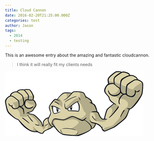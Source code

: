 ```yaml
---
title: Cloud Cannon
date: 2016-02-20T21:25:00.000Z
categories: test
author: Jason
tags:
  - 2014
  - testing
---
```


This is an awesome entry about the amazing and fantastic cloudcannon.

> I think it will really fit my clients needs

![](/uploads/versions/geodude---x----458-215x---.png)